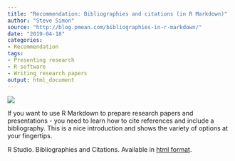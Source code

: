 ```yaml
---
title: "Recommendation: Bibliographies and citations (in R Markdown)"
author: "Steve Simon"
source: "http://blog.pmean.com/bibliographies-in-r-markdown/"
date: "2019-04-18"
categories:
- Recommendation
tags:
- Presenting research
- R software
- Writing research papers
output: html_document
---
```


![](http://www.pmean.com/images/19/bibliographies-in-r-markdown01.png)

<div class="notes">

If you want to use R Markdown to prepare research papers and presentations - you need to learn how to cite references and include a bibliography. This is a nice introduction and shows the variety of options at your fingertips.

R Studio. Bibliographies and Citations. Available in [html format][rst1].

[rst1]: https://rmarkdown.rstudio.com/authoring_bibliographies_and_citations.html

</div>




